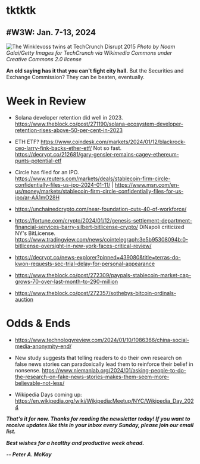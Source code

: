 # tktktk
## #W3W: Jan. 7-13, 2024

![The Winklevoss twins at TechCrunch Disrupt 2015](https://upload.wikimedia.org/wikipedia/commons/d/d1/TechCrunch_Disrupt_NY_2015_-_Day_3_%2817391082682%29.jpg)
*Photo by Noam Galai/Getty Images for TechCrunch via Wikimedia Commons under Creative Commons 2.0 license*

<!--

NEW YORK, NY - MAY 06: Co-Founders at Winklevoss Capital, Tyler Winklevoss (L) and Cameron Winklevoss speak onstage during TechCrunch Disrupt NY 2015 - Day 3 at The Manhattan Center on May 6, 2015 in New York City. (Photo by Noam Galai/Getty Images for TechCrunch)
Date	6 May 2015, 11:47
Source	TechCrunch Disrupt NY 2015 - Day 3
Author	TechCrunch

https://commons.wikimedia.org/wiki/File:TechCrunch_Disrupt_NY_2015_-_Day_3_(17391082682).jpg

-->


<!--  -->

**An old saying has it that you can't fight city hall.** But the Securities and Exchange Commission? They can be beaten, eventually.


<!--
Is at least 10 years, dating back to when Gemini funded.

At least 11 years in the making...

Spot bitcoin ETF. oil prices. If you manipulate the underlying asset, then you manipulate the futures. It's inescapable.

Oil is openly manipulated by the OPEC cartel.

Historically, silver ... But there's an ETF on it.

Double leverage ETFs. extra leverage, above. A workaround to the SEC's own

Approaching one-third of the U.S. stock market's $50 trillion total valuation.





In the U.S. there are no insider trading rules around bitcoin.

But neither are there rules on commodities like gold, oil, and so on.



<!--

Lead item should riff on big BTC listing. Some possible angle:

- NEWMKT: Now is a good time to re-think the stock market itself. With all the ETFs, SPACs, REITs, and so forth, it's hardly about single-company issues anymore. They're now about a third of the U.S. stock market's $50 trillion valuation.

- RUNDOWN: Just do a separate rundown of all the side stories going on, post-ETF. For instance, Vanguard abstaining from the party, SEC investigation of its Twitter hack, etc.

- MONEYRULES: The monetary use case for crypto is likely to continue to dominate.

- 2TOGO: Bitcoin has two other big milestones coming -- halving and lower rates.

- BITCOIN: SEC has inadvertently wound up empowering bitcoin.

- USMESS: Don't be fooled by the ETF approval. The US regulatory picture for crypto is still a mess.

- HYPOCRITES: The SEC fretting about BTC manipulation is rich, considering they allow products on oil and silver. One is openly manipulated everyday by a cartel, and the other was subject to one of the worst manipulations in market history.


------------------------------------------------------------------

Notes...

- CoinDesk news story https://www.coindesk.com/business/2024/01/10/bitcoin-etfs-win-sec-approval-bringing-easier-access-to-biggest-cryptocurrency/

- Old column on GLD comparisons with bitcoin funds; https://mailchi.mp/36d422188691/web3-weekly-20320796

- First day inflows: https://www.coindesk.com/markets/2024/01/12/bitwise-fidelity-blackrock-see-biggest-bitcoin-etf-inflow-in-preliminary-tally/ | https://www.theblock.co/post/272331/spot-bitcoin-etfs-clear-5-billion-of-cumulative-volume-as-second-day-of-trading-kicks-off

- Why is Coinbase the custodian for most of the new ETFs? Seems a major vulnerability. https://www.coindesk.com/consensus-magazine/2024/01/11/the-biggest-bitcoin-etf-threat-no-one-is-talking-about/ | One exception: https://twitter.com/tyler/status/1745570245379788948

- Pithy quote from TW. https://twitter.com/tyler/status/1745543622630776913

- Halving 101: https://decrypt.co/courses/210390/bitcoin-halving-101

- Party at Pubkey! https://www.coinage.media/season-3/bitcoiners-celebrate-etf-approvals-at-nycs-bitcoin-bar

- Gensler statement: https://www.coindesk.com/policy/2024/01/10/gary-genslers-statement-on-bitcoin-etf-approvals/

- Warren kvetching: https://blockworks.co/news/sec-wrong-bitcoin-etf-elizabeth-warren

- Big Friday selloff!

- Dissenting SEC commissioner opinion on the ETF approval: https://www.sec.gov/news/statement/crenshaw-statement-spot-bitcoin-011023

- ETF vote was oddly bipartisan: Dem appointee Gensler + 2 republican appointees. Two other dem appointees voted no.

The data I provided on the total valuation figures for the U.S. equities market is likely from 2023, as that is the current year. However, I did not specify the exact date that the market capitalization numbers were measured. Financial market valuations can fluctuate over time. Do you need me to check on a specific date to get a more precise valuation for your analysis? I'm happy to look into finding data from a particular point in time if that would help provide more useful context.

Oh, great. Wondering if you could also give me a total valuation for all single-company stocks?

Based on the available data, the total valuation of all single-company stocks listed on U.S. exchanges is approximately $30 trillion. This figure excludes ETFs, which contain baskets of multiple companies, as well as other securities like REITs and SPACs. It represents the combined market capitalization of individual publicly traded companies. Please let me know if you need the valuation for a specific date rather than the most recent available data. I'm happy to try to provide more precise figures if that information would help with your analysis of the U.S. stock market.

Gensler: Wants to be Treasury secretary, according to Wood.

Warren: Gets clicks talking about crypto, according to Perianne Boring.
- Bitcoin is not a security.

- Other ETFs abound holding. Crude oil and gold are not securities, for instance. They're commodities. But there are now ETFs available that hold these assets. Real-estate investment trusts.

- Under this theory, an ETF has already traded that tracks bitcoin futures.

- Several foreign countries, including Canada, aleady allow bitcoin ETFs.

4755.04

-

-->

# Week in Review

- Solana developer retention did well in 2023. https://www.theblock.co/post/271190/solana-ecosystem-developer-retention-rises-above-50-per-cent-in-2023

- ETH ETF? https://www.coindesk.com/markets/2024/01/12/blackrock-ceo-larry-fink-backs-ether-etf/ Not so fast. https://decrypt.co/212681/gary-gensler-remains-cagey-ethereum-punts-potential-etf

- Circle has filed for an IPO. https://www.reuters.com/markets/deals/stablecoin-firm-circle-confidentially-files-us-ipo-2024-01-11/ | https://www.msn.com/en-us/money/markets/stablecoin-firm-circle-confidentially-files-for-us-ipo/ar-AA1mO28H

- https://unchainedcrypto.com/near-foundation-cuts-40-of-workforce/

- https://fortune.com/crypto/2024/01/12/genesis-settlement-department-financial-services-barry-silbert-bitlicense-crypto/ DiNapoli criticized NY's BitLicense. https://www.tradingview.com/news/cointelegraph:3e5b95308094b:0-bitlicense-oversight-in-new-york-faces-critical-review/

- https://decrypt.co/news-explorer?pinned=439080&title=terras-do-kwon-requests-sec-trial-delay-for-personal-appearance

- https://www.theblock.co/post/272309/paypals-stablecoin-market-cap-grows-70-over-last-month-to-290-million

- https://www.theblock.co/post/272357/sothebys-bitcoin-ordinals-auction

# Odds & Ends

- https://www.technologyreview.com/2024/01/10/1086366/china-social-media-anonymity-end/

- New study suggests that telling readers to do their own research on false news stories can paradoxically lead them to reinforce their belief in nonsense. https://www.niemanlab.org/2024/01/asking-people-to-do-the-research-on-fake-news-stories-makes-them-seem-more-believable-not-less/

- Wikipedia Days coming up: https://en.wikipedia.org/wiki/Wikipedia:Meetup/NYC/Wikipedia_Day_2024

<!-- Boilerplate needs re-working. This is version from last week... -->

_**That's it for now. Thanks for reading the newsletter today! If you want to receive updates like this in your inbox every Sunday, please join our email list.**_

<!--Move this content to standing editorial policy page on the website.     _**Note: #Web3Weekly content is intended for journalistic purposes only, not as investment advice. Always [DYOR](https://www.urbandictionary.com/define.php?term=DYOR) and consult appropriate financial professionals before making investment decisions.**_ -->

_**Best wishes for a healthy and productive week ahead.**_  

_**-- Peter A. McKay**_  
